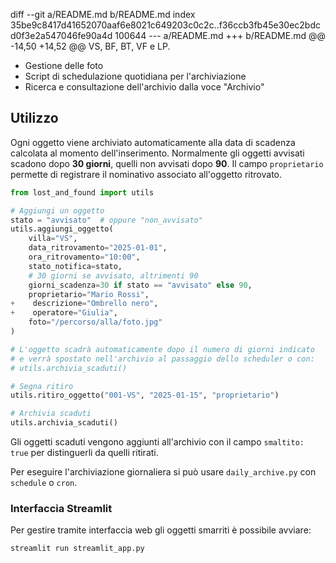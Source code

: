 diff --git a/README.md b/README.md
index 35be9c8417d41652070aaf6e8021c649203c0c2c..f36ccb3fb45e30ec2bdcd0f3e2a547046fe90a4d 100644
--- a/README.md
+++ b/README.md
@@ -14,50 +14,52 @@ VS, BF, BT, VF e LP.
 - Gestione delle foto
 - Script di schedulazione quotidiana per l'archiviazione
 - Ricerca e consultazione dell'archivio dalla voce "Archivio"
 
 ## Utilizzo
 
 Ogni oggetto viene archiviato automaticamente alla data di scadenza
 calcolata al momento dell'inserimento. Normalmente gli oggetti avvisati
 scadono dopo **30 giorni**, quelli non avvisati dopo **90**. Il campo
 `proprietario` permette di registrare il nominativo associato all'oggetto
 ritrovato.
 
 ```python
 from lost_and_found import utils
 
 # Aggiungi un oggetto
 stato = "avvisato"  # oppure "non_avvisato"
 utils.aggiungi_oggetto(
     villa="VS",
     data_ritrovamento="2025-01-01",
     ora_ritrovamento="10:00",
     stato_notifica=stato,
     # 30 giorni se avvisato, altrimenti 90
     giorni_scadenza=30 if stato == "avvisato" else 90,
     proprietario="Mario Rossi",
+    descrizione="Ombrello nero",
+    operatore="Giulia",
     foto="/percorso/alla/foto.jpg"
 )
 
 # L'oggetto scadrà automaticamente dopo il numero di giorni indicato
 # e verrà spostato nell'archivio al passaggio dello scheduler o con:
 # utils.archivia_scaduti()
 
 # Segna ritiro
 utils.ritiro_oggetto("001-VS", "2025-01-15", "proprietario")
 
 # Archivia scaduti
 utils.archivia_scaduti()
 ```
 
 Gli oggetti scaduti vengono aggiunti all'archivio con il campo
 `smaltito: true` per distinguerli da quelli ritirati.
 
 Per eseguire l'archiviazione giornaliera si può usare `daily_archive.py` con `schedule` o `cron`.
 
 ### Interfaccia Streamlit
 
 Per gestire tramite interfaccia web gli oggetti smarriti è possibile avviare:
 
 ```bash
 streamlit run streamlit_app.py
